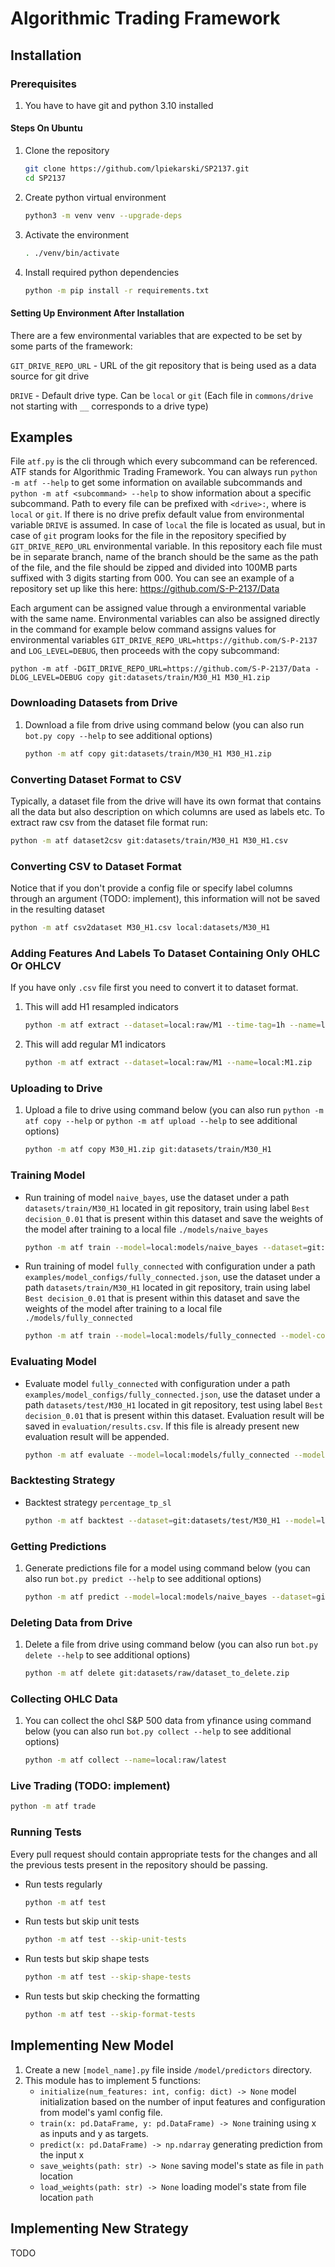 # Algorithmic Trading Framework

## Installation
### Prerequisites
1. You have to have git and python 3.10 installed
#### Steps On Ubuntu
1. Clone the repository
   ```bash
   git clone https://github.com/lpiekarski/SP2137.git
   cd SP2137
   ```
2. Create python virtual environment
   ```bash
   python3 -m venv venv --upgrade-deps
   ```
3. Activate the environment
   ```bash
   . ./venv/bin/activate
   ```
4. Install required python dependencies
   ```bash
   python -m pip install -r requirements.txt
   ```
#### Setting Up Environment After Installation
There are a few environmental variables that are expected to be set by some parts of the framework:

`GIT_DRIVE_REPO_URL` - URL of the git repository that is being used as a data source for git drive

`DRIVE` - Default drive type. Can be `local` or `git` (Each file in `commons/drive` not starting with `__` corresponds to a drive type) 

## Examples
File `atf.py` is the cli through which every subcommand can be referenced. ATF stands for Algorithmic Trading Framework. You can always run `python -m atf --help` to get some information on available subcommands and `python -m atf <subcommand> --help` to show information about a specific subcommand. Path to every file can be prefixed with `<drive>:`, where <drive> is `local` or `git`. If there is no drive prefix default value from environmental variable `DRIVE` is assumed. In case of `local` the file is located as usual, but in case of `git` program looks for the file in the repository specified by `GIT_DRIVE_REPO_URL` environmental variable. In this repository each file must be in separate branch, name of the branch should be the same as the path of the file, and the file should be zipped and divided into 100MB parts suffixed with 3 digits starting from 000. You can see an example of a repository set up like this here: https://github.com/S-P-2137/Data

Each argument can be assigned value through a environmental variable with the same name. Environmental variables can also be assigned directly in the command for example below command assigns values for environmental variables `GIT_DRIVE_REPO_URL=https://github.com/S-P-2137` and `LOG_LEVEL=DEBUG`, then proceeds with the copy subcommand:
```
python -m atf -DGIT_DRIVE_REPO_URL=https://github.com/S-P-2137/Data -DLOG_LEVEL=DEBUG copy git:datasets/train/M30_H1 M30_H1.zip
```


### Downloading Datasets from Drive
1. Download a file from drive using command below (you can also run `bot.py copy --help` to see additional options)
    ```bash
    python -m atf copy git:datasets/train/M30_H1 M30_H1.zip
    ```

### Converting Dataset Format to CSV
Typically, a dataset file from the drive will have its own format that contains all the data but also description on which columns are used as labels etc. To extract raw csv from the dataset file format run: 
```bash
python -m atf dataset2csv git:datasets/train/M30_H1 M30_H1.csv
```

### Converting CSV to Dataset Format
Notice that if you don't provide a config file or specify label columns through an argument (TODO: implement), this information will not be saved in the resulting dataset
```bash
python -m atf csv2dataset M30_H1.csv local:datasets/M30_H1
```

### Adding Features And Labels To Dataset Containing Only OHLC Or OHLCV
If you have only `.csv` file first you need to convert it to dataset format.
1. This will add H1 resampled indicators
   ```bash
   python -m atf extract --dataset=local:raw/M1 --time-tag=1h --name=local:resampled_M1_H1.zip
   ```
2. This will add regular M1 indicators
   ```bash
   python -m atf extract --dataset=local:raw/M1 --name=local:M1.zip
   ```

### Uploading to Drive
1. Upload a file to drive using command below (you can also run `python -m atf copy --help` or `python -m atf upload --help` to see additional options)
   ```bash
   python -m atf copy M30_H1.zip git:datasets/train/M30_H1
   ```

### Training Model
- Run training of model `naive_bayes`, use the dataset under a path `datasets/train/M30_H1` located in git repository, train using label `Best decision_0.01` that is present within this dataset and save the weights of the model after training to a local file `./models/naive_bayes`
    ```bash
    python -m atf train --model=local:models/naive_bayes --dataset=git:datasets/train/M30_H1 --label=Best_decision_0.01
    ```
- Run training of model `fully_connected` with configuration under a path `examples/model_configs/fully_connected.json`, use the dataset under a path `datasets/train/M30_H1` located in git repository, train using label `Best decision_0.01` that is present within this dataset and save the weights of the model after training to a local file `./models/fully_connected`
    ```bash
    python -m atf train --model=local:models/fully_connected --model-config=local:examples/model_configs/fully_connected.json --dataset=git:datasets/train/M30_H1 --label=Best_decision_0.01
    ```
   
### Evaluating Model
- Evaluate model `fully_connected` with configuration under a path `examples/model_configs/fully_connected.json`, use the dataset under a path `datasets/test/M30_H1` located in git repository, test using label `Best decision_0.01` that is present within this dataset. Evaluation result will be saved in `evaluation/results.csv`. If this file is already present new evaluation result will be appended.
    ```bash
    python -m atf evaluate --model=local:models/fully_connected --model-config=local:examples/model_configs/fully_connected.json --dataset=git:datasets/test/M30_H1 --label=Best_decision_0.01
    ```

### Backtesting Strategy
- Backtest strategy `percentage_tp_sl`
    ```bash
    python -m atf backtest --dataset=git:datasets/test/M30_H1 --model=local:models/fully_connected --strategy=local:strategies/percentage_tp_sl --model-config=local:examples/model_configs/fully_connected.json --strategy-config=local:examples/strategy_configs/percentage_tp_sl.json 
    ```

### Getting Predictions
1. Generate predictions file for a model using command below (you can also run `bot.py predict --help` to see additional options)
    ```bash
    python -m atf predict --model=local:models/naive_bayes --dataset=git:datasets/test/M30_H1
    ```

### Deleting Data from Drive
1. Delete a file from drive using command below (you can also run `bot.py delete --help` to see additional options)
    ```bash
    python -m atf delete git:datasets/raw/dataset_to_delete.zip
    ```

### Collecting OHLC Data
1. You can collect the ohcl S&P 500 data from yfinance using command below (you can also run `bot.py collect --help` to see additional options)
   ```bash
   python -m atf collect --name=local:raw/latest
   ```

### Live Trading (TODO: implement)
   ```bash
   python -m atf trade
   ```

### Running Tests
Every pull request should contain appropriate tests for the changes and all the previous tests present in the repository should be passing.
- Run tests regularly
   ```bash
   python -m atf test
   ```
- Run tests but skip unit tests
   ```bash
   python -m atf test --skip-unit-tests
   ```
- Run tests but skip shape tests
   ```bash
   python -m atf test --skip-shape-tests
   ```
- Run tests but skip checking the formatting
   ```bash
   python -m atf test --skip-format-tests
   ``` 

## Implementing New Model
1. Create a new `[model_name].py` file inside `/model/predictors` directory.
2. This module has to implement 5 functions:
   - `initialize(num_features: int, config: dict) -> None` model initialization based on the number of input features and configuration from model's yaml config file.
   - `train(x: pd.DataFrame, y: pd.DataFrame) -> None` training using x as inputs and y as targets.
   - `predict(x: pd.DataFrame) -> np.ndarray` generating prediction from the input x
   - `save_weights(path: str) -> None` saving model's state as file in `path` location
   - `load_weights(path: str) -> None` loading model's state from file location `path`

## Implementing New Strategy
TODO